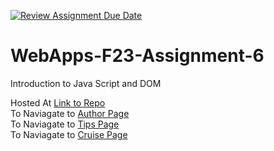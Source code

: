 [![Review Assignment Due Date](https://classroom.github.com/assets/deadline-readme-button-24ddc0f5d75046c5622901739e7c5dd533143b0c8e959d652212380cedb1ea36.svg)](https://classroom.github.com/a/b9NC0g7h)
# WebApps-F23-Assignment-6
Introduction to Java Script and DOM


Hosted At [Link to Repo](https://github.com/44-563-WebApps-F23/44563-webapps-f23-assignment6-SairakeshGajavalli)<br>
To Naviagate to [Author Page](https://44-563-webapps-f23.github.io/44563-webapps-f23-assignment6-SairakeshGajavalli/author.html)<br>
To Naviagate to [Tips Page](https://44-563-webapps-f23.github.io/44563-webapps-f23-assignment6-SairakeshGajavalli/tips.html)<br>
To Naviagate to [Cruise Page](https://44-563-webapps-f23.github.io/44563-webapps-f23-assignment6-SairakeshGajavalli/cruise.html)
